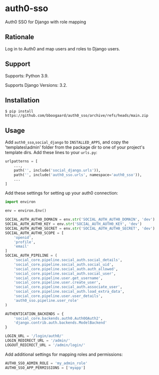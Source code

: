 # auth0-sso

Auth0 SSO for Django with role mapping

## Rationale

Log in to Auth0 and map users and roles to Django users.

## Support

Supports: Python 3.9.

Supports Django Versions: 3.2.

## Installation

```shell
$ pip install https://github.com/bboogaard/auth0_sso/archive/refs/heads/main.zip
```

## Usage

Add `auth0_sso`,`social_django` to `INSTALLED_APPS`, and copy the 'templates\admin' folder from the package dir to one of your project's template dirs.
Add these lines to your `urls.py`:

```python
urlpatterns = [
    ...,
    path('', include('social_django.urls')),
    path('', include('auth0_sso.urls', namespace='auth0_sso')),
    ...
]
```
Add these settings for setting up your auth0 connection:

```python
import environ

env = environ.Env()

SOCIAL_AUTH_AUTH0_DOMAIN = env.str('SOCIAL_AUTH_AUTH0_DOMAIN', 'dev')
SOCIAL_AUTH_AUTH0_KEY = env.str('SOCIAL_AUTH_AUTH0_KEY', 'dev')
SOCIAL_AUTH_AUTH0_SECRET = env.str('SOCIAL_AUTH_AUTH0_SECRET', 'dev')
SOCIAL_AUTH_AUTH0_SCOPE = [
    'openid',
    'profile',
    'email'
]
SOCIAL_AUTH_PIPELINE = (
    'social_core.pipeline.social_auth.social_details',
    'social_core.pipeline.social_auth.social_uid',
    'social_core.pipeline.social_auth.auth_allowed',
    'social_core.pipeline.social_auth.social_user',
    'social_core.pipeline.user.get_username',
    'social_core.pipeline.user.create_user',
    'social_core.pipeline.social_auth.associate_user',
    'social_core.pipeline.social_auth.load_extra_data',
    'social_core.pipeline.user.user_details',
    'auth0_sso.pipeline.user_role'
)

AUTHENTICATION_BACKENDS = {
    'social_core.backends.auth0.Auth0OAuth2',
    'django.contrib.auth.backends.ModelBackend'
}

LOGIN_URL = '/login/auth0/'
LOGIN_REDIRECT_URL = '/admin/'
LOGOUT_REDIRECT_URL = '/admin/login/'
```

Add additional settings for mapping roles and permissions:

```python
AUTH0_SSO_ADMIN_ROLE = 'my_admin_role'
AUTH0_SSO_APP_PERMISSIONS = ['myapp']
```

